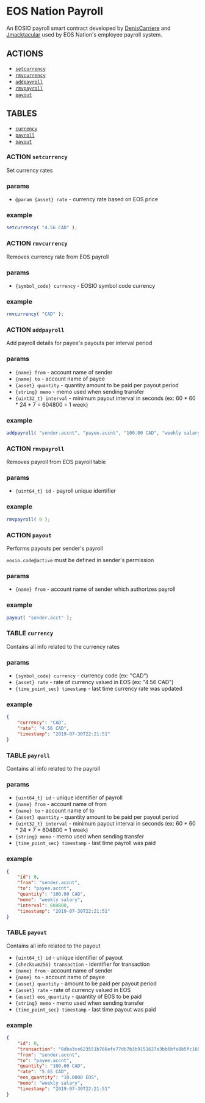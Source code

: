 # EOS Nation Payroll

An EOSIO payroll smart contract developed by [DenisCarriere](https://github.com/DenisCarriere) and [Jmacktacular](https://github.com/Jmacktacular) used by EOS Nation's employee payroll system.

## ACTIONS

- [`setcurrency`](#action-setcurrency)
- [`rmvcurrency`](#action-rmvcurrency)
- [`addpayroll`](#action-addpayroll)
- [`rmvpayroll`](#action-rmvpayroll)
- [`payout`](#action-payout)

## TABLES


- [`currency`](#table-currency)
- [`payroll`](#table-payroll)
- [`payout`](#table-payout)



### ACTION `setcurrency`

Set currency rates

### params

- `@param {asset} rate` - currency rate based on EOS price

### example

```js
setcurrency( "4.56 CAD" );
```

### ACTION `rmvcurrency`

Removes currency rate from EOS payroll

### params

- `{symbol_code} currency` - EOSIO symbol code currency

### example

```js
rmvcurrency( "CAD" );
```

### ACTION `addpayroll`

Add payroll details for payee's payouts per interval period

### params

- `{name} from` - account name of sender
- `{name} to` - account name of payee
- `{asset} quantity` - quantity amount to be paid per payout period
- `{string} memo` - memo used when sending transfer
- `{uint32_t} interval` - minimum payout interval in seconds (ex: 60 * 60 * 24 * 7 = 604800 = 1 week)

### example

```js
addpayroll( "sender.accnt", "payee.accnt", "100.00 CAD", "weekly salary", 604800 );
```

### ACTION `rmvpayroll`

Removes payroll from EOS payroll table

### params

- `{uint64_t} id` - payroll unique identifier

### example

```js
rmvpayroll( 0 );
```

### ACTION `payout`

Performs payouts per sender's payroll

`eosio.code@active` must be defined in sender's permission

### params

- `{name} from` - account name of sender which authorizes payroll

### example

```js
payout( "sender.acct" );
```


### TABLE `currency`

Contains all info related to the currency rates

### params

- `{symbol_code} currency` - currency code (ex: "CAD")
- `{asset} rate` - rate of currency valued in EOS (ex: "4.56 CAD")
- `{time_point_sec} timestamp` - last time currency rate was updated

### example

```json
{
    "currency": "CAD",
    "rate": "4.56 CAD",
    "timestamp": "2019-07-30T22:21:51"
}
```

### TABLE `payroll`

Contains all info related to the payroll

### params

- `{uint64_t} id` - unique identifier of payroll
- `{name} from` - account name of from
- `{name} to` - account name of to
- `{asset} quantity` - quantity amount to be paid per payout period
- `{uint32_t} interval` - minimum payout interval in seconds (ex: 60 * 60 * 24 * 7 = 604800 = 1 week)
- `{string} memo` - memo used when sending transfer
- `{time_point_sec} timestamp` - last time payroll was paid

### example

```json
{
    "id": 0,
    "from": "sender.accnt",
    "to": "payee.accnt",
    "quantity": "100.00 CAD",
    "memo": "weekly salary",
    "interval": 604800,
    "timestamp": "2019-07-30T22:21:51"
}
```

### TABLE `payout`

Contains all info related to the payout

- `{uint64_t} id` - unique identifier of payout
- `{checksum256} transaction` - identifier for transaction
- `{name} from` - account name of sender
- `{name} to` - account name of payee
- `{asset} quantity` - amount to be paid per payout period
- `{asset} rate` - rate of currency valued in EOS
- `{asset} eos_quantity` - quantity of EOS to be paid
- `{string} memo` - memo used when sending transfer
- `{time_point_sec} timestamp` - last time payout was paid


### example

```json
{
    "id": 0,
    "transaction": "8dba3ce623551b766efe77db7b3b9151627a3bb6bfa8b5fc1609ad8a152c83bd",
    "from": "sender.accnt",
    "to": "payee.accnt",
    "quantity": "100.00 CAD",
    "rate": "5.65 CAD",
    "eos_quantity": "10.0000 EOS",
    "memo": "weekly salary",
    "timestamp": "2019-07-30T22:21:51"
}
```
